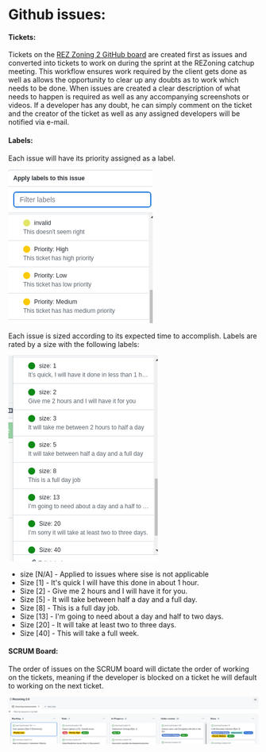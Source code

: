 # Github issues: 

#### Tickets: 
Tickets on the [REZ Zoning 2 GitHub board](https://github.com/orgs/kartoza/projects/20) are created first as issues and converted into tickets to work on during the sprint at the REZoning catchup meeting. This workflow ensures work required by the client gets done as well as allows the opportunity to clear up any doubts as to work which needs to be done. When issues are created a clear description of what needs to happen is required as well as any accompanying screenshots or videos. If a developer has any doubt, he can simply comment on the ticket and the creator of the ticket as well as any assigned developers will be notified via e-mail. 

#### Labels:  

Each issue will have its priority assigned as a label. 


![image](../img/priority.png)

Each issue is sized according to its expected time to accomplish. Labels are rated by a size with the following labels: 

![image](../img/labels.png) 

* size [N/A] - Applied to issues where sise is not applicable
* Size [1] - It's quick I will have this done in about 1 hour. 
* Size [2] - Give me 2 hours and I will have it for you. 
* Size [5] - It will take between half a day and a full day. 
* Size [8] - This is a full day job. 
* Size [13] - I'm going to need about a day and half to two days. 
* Size [20] - It will take at least two to three days. 
* Size [40] - This will take a full week. 

#### SCRUM Board: 
The order of issues on the SCRUM board will dictate the order of working on the tickets, meaning if the developer is blocked on a ticket he will default to working on the next ticket. 

![image](../img/scrumboard.png)
